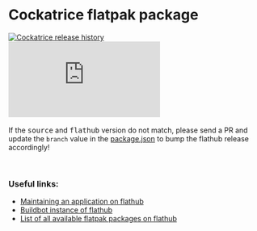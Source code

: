 # Cockatrice flatpak package

[![Cockatrice release history](https://img.shields.io/github/release/cockatrice/cockatrice.svg?label=latest%20source%20package&colorB=4ac41d)](https://github.com/cockatrice/cockatrice/releases/latest)<br>
[![](https://img.shields.io/badge/dynamic/json.svg?label=latest%20flathub%20package&colorB=4ac41d&query=$.modules[:2].sources[:1].branch&uri=https%3A%2F%2Fraw.githubusercontent.com%2Fflathub%2Fio.github.Cockatrice.cockatrice%2Fmaster%2Fio.github.Cockatrice.cockatrice.json)](https://github.com/flathub/io.github.Cockatrice.cockatrice/blob/master/io.github.Cockatrice.cockatrice.json#L49)<br>
<br>
If the <kbd>source</kbd> and <kbd>flathub</kbd> version do not match, please send a PR and update the `branch` value in the [package.json](https://github.com/flathub/io.github.Cockatrice.cockatrice/blob/master/io.github.Cockatrice.cockatrice.json#L49) to bump the flathub release accordingly!<br>

<br>

### Useful links:
 - [Maintaining an application on flathub](https://github.com/flathub/flathub/wiki/Maintaining-an-application-on-flathub)
 - [Buildbot instance of flathub](https://flathub.org/builds)
 - [List of all available flatpak packages on flathub](https://flathub.org/apps.html)
  
